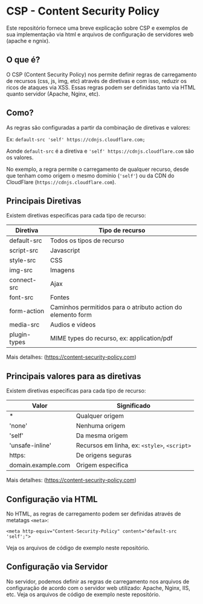 # CSP - Content Security Policy
Este repositório fornece uma breve explicação sobre CSP e exemplos de sua implementação via html e arquivos de configuração de servidores web (apache e ngnix).


## O que é?
O CSP (Content Security Policy) nos permite definir regras de carregamento de recursos (css, js, img, etc) através de diretivas e com isso, reduzir os ricos de ataques via XSS. Essas regras podem ser definidas tanto via HTML quanto servidor (Apache, Nginx, etc).

## Como?
As regras são configuradas a partir da combinação de diretivas e valores:

Ex: `default-src 'self' https://cdnjs.cloudflare.com;`

Aonde `default-src` é a diretiva e `'self' https://cdnjs.cloudflare.com` são os valores.

No exemplo, a regra permite o carregamento de qualquer recurso, desde que tenham como origem o mesmo domínio (`'self'`) ou da CDN do CloudFlare (`https://cdnjs.cloudflare.com`).

## Principais Diretivas
Existem diretivas especificas para cada tipo de recurso:

| Diretiva | Tipo de recurso |
|----------|-----------------|
| default-src | Todos os tipos de recurso |
| script-src | Javascript |
| style-src | CSS |
| img-src | Imagens |
| connect-src | Ajax |
| font-src | Fontes |
| form-action | Caminhos permitidos para o atributo action do elemento form |
| media-src | Audios e vídeos |
| plugin-types | MIME types do recurso, ex: application/pdf |

Mais detalhes: (https://content-security-policy.com)

## Principais valores para as diretivas
Existem diretivas especificas para cada tipo de recurso:

| Valor | Significado |
|-------|-------------|
| * | Qualquer origem |
| 'none' | Nenhuma origem |
| 'self' | Da mesma origem |
| 'unsafe-inline' | Recursos em linha, ex: `<style>`, `<script>` |
| https: | De origens seguras  |
| domain.example.com | Origem especifica |
  
Mais detalhes: (https://content-security-policy.com)


## Configuração via HTML
No HTML, as regras de carregamento podem ser definidas através de metatags `<meta>`:

`<meta http-equiv="Content-Security-Policy" content="default-src 'self';">`

Veja os arquivos de código de exemplo neste repositório.


## Configuração via Servidor
No servidor, podemos definir as regras de carregamento nos arquivos de configuração de acordo com o servidor web utilizado: Apache, Nginx, IIS, etc. Veja os arquivos de código de exemplo neste repositório. 
